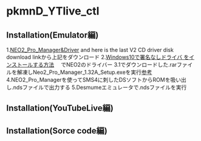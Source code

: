 # pkmnD_YTlive_ctl

## Installation(Emulator編)
1.[NEO2_Pro_Manager&Driver](https://www.neoflash.com/forum/index.php/topic,7831.0.html)
  and here is the last V2 CD driver disk download linkから上記をダウンロード
2.[Windows10で署名なしドライバ をインストールする方法](http://pasofami.game.coocan.jp/Win10_DrvIns.htm)
　でNEO2のドライバー
3.1でダウンロードした.rarファイルを解凍しNeo2_Pro_Manager_1.32A_Setup.exeを実行[参考](https://peropon.net/2019/06/18/sms4/)
4.NEO2_Pro_Managerを使ってSMS4に刺したDSソフトからROMを吸い出し.ndsファイルで出力する
5.Desmumeエミュレータで.ndsファイルを実行

## Installation(YouTubeLive編)

## Installation(Sorce code編)


